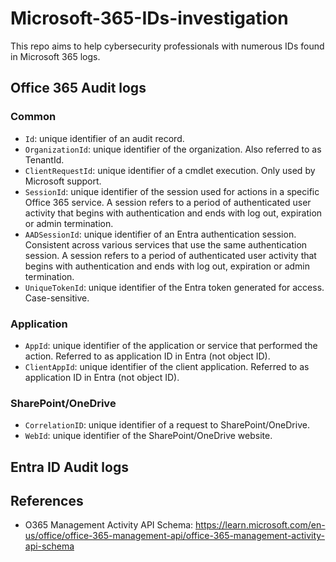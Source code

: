 # Microsoft-365-IDs-investigation
This repo aims to help cybersecurity professionals with numerous IDs found in Microsoft 365 logs.

## Office 365 Audit logs
### Common
- `Id`: unique identifier of an audit record.
- `OrganizationId`: unique identifier of the organization. Also referred to as TenantId.
- `ClientRequestId`: unique identifier of a cmdlet execution. Only used by Microsoft support.
- `SessionId`: unique identifier of the session used for actions in a specific Office 365 service. A session refers to a period of authenticated user activity that begins with authentication and ends with log out, expiration or admin termination.
- `AADSessionId`: unique identifier of an Entra authentication session. Consistent across various services that use the same authentication session. A session refers to a period of authenticated user activity that begins with authentication and ends with log out, expiration or admin termination.
- `UniqueTokenId`: unique identifier of the Entra token generated for access. Case-sensitive.

### Application
- `AppId`: unique identifier of the application or service that performed the action. Referred to as application ID in Entra (not object ID).
- `ClientAppId`: unique identifier of the client application. Referred to as application ID in Entra (not object ID).

### SharePoint/OneDrive
- `CorrelationID`: unique identifier of a request to SharePoint/OneDrive.
- `WebId`: unique identifier of the SharePoint/OneDrive website.

## Entra ID Audit logs


## References
- O365 Management Activity API Schema: https://learn.microsoft.com/en-us/office/office-365-management-api/office-365-management-activity-api-schema
